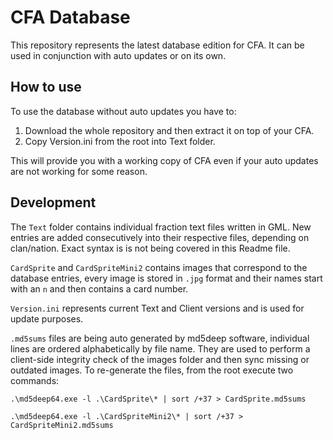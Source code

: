 # CFA Database

This repository represents the latest database edition for CFA. It can be used in conjunction with auto updates or on its own.

## How to use

To use the database without auto updates you have to:

1. Download the whole repository and then extract it on top of your CFA.
2. Copy Version.ini from the root into Text folder.

This will provide you with a working copy of CFA even if your auto updates are not working for some reason.

## Development

The `Text` folder contains individual fraction text files written in GML. New entries are added consecutively into their respective files, depending on clan/nation. Exact syntax is is not being covered in this Readme file.

`CardSprite` and `CardSpriteMini2` contains images that correspond to the database entries, every image is stored in `.jpg` format and their names start with an `n` and then contains a card number.

`Version.ini` represents current Text and Client versions and is used for update purposes.

`.md5sums` files are being auto generated by md5deep software, individual lines are ordered alphabetically by file name. They are used to perform a client-side integrity check of the images folder and then sync missing or outdated images. To re-generate the files, from the root execute two commands:

`.\md5deep64.exe -l .\CardSprite\* | sort /+37 > CardSprite.md5sums`

`.\md5deep64.exe -l .\CardSpriteMini2\* | sort /+37 > CardSpriteMini2.md5sums`
